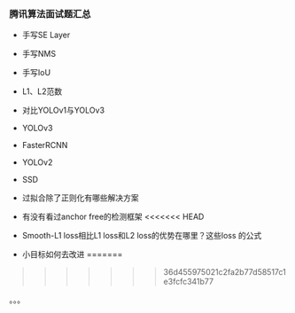 ### 腾讯算法面试题汇总

- 手写SE Layer
- 手写NMS
- 手写IoU
- L1、L2范数
- 对比YOLOv1与YOLOv3
- YOLOv3
- FasterRCNN
- YOLOv2
- SSD
- 过拟合除了正则化有哪些解决方案
- 有没有看过anchor free的检测框架
<<<<<<< HEAD

- Smooth-L1 loss相比L1 loss和L2 loss的优势在哪里？这些loss 的公式
- 小目标如何去改进
=======
>>>>>>> 36d455975021c2fa2b77d58517c1e3fcfc341b77

。。。
